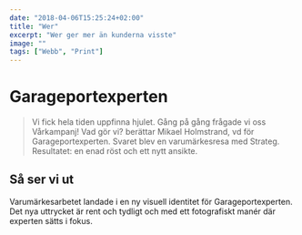 ```yaml
---
date: "2018-04-06T15:25:24+02:00"
title: "Wer"
excerpt: "Wer ger mer än kunderna visste"
image: ""
tags: ["Webb", "Print"]
---
```


# Garageportexperten

> Vi fick hela tiden uppfinna hjulet. Gång på gång frågade vi oss Vårkampanj! Vad gör vi? berättar Mikael Holmstrand, vd för Garageportexperten. Svaret blev en varumärkesresa med Strateg. Resultatet: en enad röst och ett nytt ansikte.

## Så ser vi ut
Varumärkesarbetet landade i en ny visuell identitet för Garageportexperten. Det nya uttrycket är rent och tydligt och med ett fotografiskt manér där experten sätts i fokus.